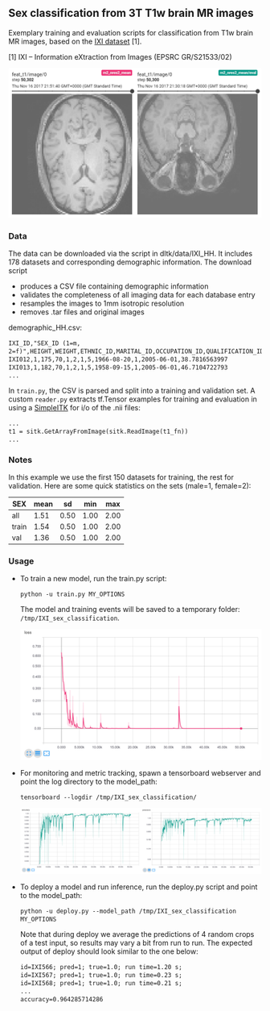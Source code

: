 ## Sex classification from 3T T1w brain MR images
Exemplary training and evaluation scripts for classification from T1w brain MR images, based on the [IXI dataset](http://brain-development.org/ixi-dataset/) [1]. 

[1] IXI – Information eXtraction from Images (EPSRC GR/S21533/02)

![Exemplary inputs](example.png)

### Data
The data can be downloaded via the script in dltk/data/IXI_HH. It includes 178 datasets and corresponding demographic information. The download script
 - produces a CSV file containing demographic information
 - validates the completeness of all imaging data for each database entry
 - resamples the images to 1mm isotropic resolution
 - removes .tar files and original images

demographic_HH.csv:
```
IXI_ID,"SEX_ID (1=m, 2=f)",HEIGHT,WEIGHT,ETHNIC_ID,MARITAL_ID,OCCUPATION_ID,QUALIFICATION_ID,DOB,DATE_AVAILABLE,STUDY_DATE,AGE
IXI012,1,175,70,1,2,1,5,1966-08-20,1,2005-06-01,38.7816563997
IXI013,1,182,70,1,2,1,5,1958-09-15,1,2005-06-01,46.7104722793
...
```

In `train.py`, the CSV is parsed and split into a training and validation set. A custom `reader.py` extracts tf.Tensor examples for training and evaluation in using a [SimpleITK](http://www.simpleitk.org/) for  i/o of the .nii files:

```
...
t1 = sitk.GetArrayFromImage(sitk.ReadImage(t1_fn))
...
```

### Notes 
In this example we use the first 150 datasets for training, the rest for validation. Here are some quick statistics on the sets (male=1, female=2):

| SEX   | mean | sd   | min  | max  |
|-------|------|------|------|------|
| all   | 1.51 | 0.50 | 1.00 | 2.00 |
| train | 1.54 | 0.50 | 1.00 | 2.00 |
| val   | 1.36 | 0.50 | 1.00 | 2.00 |


### Usage
- To train a new model, run the train.py script:

  ```
  python -u train.py MY_OPTIONS
  ```

  The model and training events will be saved to a temporary folder: `/tmp/IXI_sex_classification`.
  
  ![Training loss](loss.png)
  

- For monitoring and metric tracking, spawn a tensorboard webserver and point the log directory to the model_path:

  ```
  tensorboard --logdir /tmp/IXI_sex_classification/
  ```
  
  ![Accuracy and precision](metrics.png)  
  

- To deploy a model and run inference, run the deploy.py script and point to the model_path:

  ```
  python -u deploy.py --model_path /tmp/IXI_sex_classification MY_OPTIONS
  ```
  
  Note that during deploy we average the predictions of 4 random crops of a test input, so results may vary a bit from run to run. The expected output of deploy should look similar to the one below:
  
  ```
  id=IXI566; pred=1; true=1.0; run time=1.20 s;
  id=IXI567; pred=1; true=1.0; run time=0.23 s;
  id=IXI568; pred=1; true=1.0; run time=0.21 s;
  ...
  accuracy=0.964285714286
  ```

